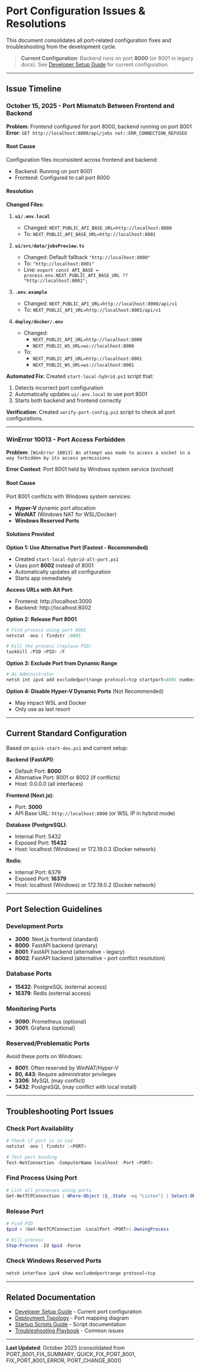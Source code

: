 # Port Configuration Issues & Resolutions

This document consolidates all port-related configuration fixes and troubleshooting from the development cycle.

> **Current Configuration**: Backend runs on port **8000** (or 8001 in legacy docs). See [Developer Setup Guide](../getting-started/dev-setup.md) for current configuration.

---

## Issue Timeline

### October 15, 2025 - Port Mismatch Between Frontend and Backend

**Problem**: Frontend configured for port 8000, backend running on port 8001  
**Error**: `GET http://localhost:8000/api/jobs net::ERR_CONNECTION_REFUSED`

#### Root Cause
Configuration files inconsistent across frontend and backend:
- Backend: Running on port 8001
- Frontend: Configured to call port 8000

#### Resolution

**Changed Files**:

1. **`ui/.env.local`**
   - Changed: `NEXT_PUBLIC_API_BASE_URL=http://localhost:8000`
   - To: `NEXT_PUBLIC_API_BASE_URL=http://localhost:8001`

2. **`ui/src/data/jobsPreview.ts`**
   - Changed: Default fallback `"http://localhost:8000"`
   - To: `"http://localhost:8001"`
   - Line: `export const API_BASE = process.env.NEXT_PUBLIC_API_BASE_URL ?? "http://localhost:8001";`

3. **`.env.example`**
   - Changed: `NEXT_PUBLIC_API_URL=http://localhost:8000/api/v1`
   - To: `NEXT_PUBLIC_API_URL=http://localhost:8001/api/v1`

4. **`deploy/docker/.env`**
   - Changed: 
     - `NEXT_PUBLIC_API_URL=http://localhost:8000`
     - `NEXT_PUBLIC_WS_URL=ws://localhost:8000`
   - To: 
     - `NEXT_PUBLIC_API_URL=http://localhost:8001`
     - `NEXT_PUBLIC_WS_URL=ws://localhost:8001`

**Automated Fix**:
Created `start-local-hybrid.ps1` script that:
1. Detects incorrect port configuration
2. Automatically updates `ui/.env.local` to use port 8001
3. Starts both backend and frontend correctly

**Verification**:
Created `verify-port-config.ps1` script to check all port configurations.

---

### WinError 10013 - Port Access Forbidden

**Problem**: `[WinError 10013] An attempt was made to access a socket in a way forbidden by its access permissions`

**Error Context**: Port 8001 held by Windows system service (svchost)

#### Root Cause
Port 8001 conflicts with Windows system services:
- **Hyper-V** dynamic port allocation
- **WinNAT** (Windows NAT for WSL/Docker)
- **Windows Reserved Ports**

#### Solutions Provided

**Option 1: Use Alternative Port (Fastest - Recommended)**
- Created `start-local-hybrid-alt-port.ps1`
- Uses port **8002** instead of 8001
- Automatically updates all configuration
- Starts app immediately

**Access URLs with Alt Port**:
- Frontend: http://localhost:3000
- Backend: http://localhost:8002

**Option 2: Release Port 8001**
```powershell
# Find process using port 8001
netstat -ano | findstr :8001

# Kill the process (replace PID)
taskkill /PID <PID> /F
```

**Option 3: Exclude Port from Dynamic Range**
```powershell
# As Administrator
netsh int ipv4 add excludedportrange protocol=tcp startport=8001 numberofports=1
```

**Option 4: Disable Hyper-V Dynamic Ports** (Not Recommended)
- May impact WSL and Docker
- Only use as last resort

---

## Current Standard Configuration

Based on `quick-start-dev.ps1` and current setup:

**Backend (FastAPI)**:
- Default Port: **8000**
- Alternative Port: 8001 or 8002 (if conflicts)
- Host: 0.0.0.0 (all interfaces)

**Frontend (Next.js)**:
- Port: **3000**
- API Base URL: `http://localhost:8000` (or WSL IP in hybrid mode)

**Database (PostgreSQL)**:
- Internal Port: 5432
- Exposed Port: **15432**
- Host: localhost (Windows) or 172.19.0.3 (Docker network)

**Redis**:
- Internal Port: 6379
- Exposed Port: **16379**
- Host: localhost (Windows) or 172.19.0.2 (Docker network)

---

## Port Selection Guidelines

### Development Ports
- **3000**: Next.js frontend (standard)
- **8000**: FastAPI backend (primary)
- **8001**: FastAPI backend (alternative - legacy)
- **8002**: FastAPI backend (alternative - port conflict resolution)

### Database Ports
- **15432**: PostgreSQL (external access)
- **16379**: Redis (external access)

### Monitoring Ports
- **9090**: Prometheus (optional)
- **3001**: Grafana (optional)

### Reserved/Problematic Ports
Avoid these ports on Windows:
- **8001**: Often reserved by WinNAT/Hyper-V
- **80, 443**: Require administrator privileges
- **3306**: MySQL (may conflict)
- **5432**: PostgreSQL (may conflict with local install)

---

## Troubleshooting Port Issues

### Check Port Availability
```powershell
# Check if port is in use
netstat -ano | findstr :<PORT>

# Test port binding
Test-NetConnection -ComputerName localhost -Port <PORT>
```

### Find Process Using Port
```powershell
# List all processes using ports
Get-NetTCPConnection | Where-Object {$_.State -eq "Listen"} | Select-Object LocalPort, OwningProcess, @{Name="ProcessName";Expression={(Get-Process -Id $_.OwningProcess).ProcessName}}
```

### Release Port
```powershell
# Find PID
$pid = (Get-NetTCPConnection -LocalPort <PORT>).OwningProcess

# Kill process
Stop-Process -Id $pid -Force
```

### Check Windows Reserved Ports
```powershell
netsh interface ipv4 show excludedportrange protocol=tcp
```

---

## Related Documentation

- [Developer Setup Guide](../getting-started/dev-setup.md) - Current port configuration
- [Deployment Topology](../diagrams/deployment.md) - Port mapping diagram
- [Startup Scripts Guide](../../scripts/README.md) - Script documentation
- [Troubleshooting Playbook](../operations/troubleshooting.md) - Common issues

---

**Last Updated**: October 2025 (consolidated from PORT_8001_FIX_SUMMARY, QUICK_FIX_PORT_8001, FIX_PORT_8001_ERROR, PORT_CHANGE_8001)
